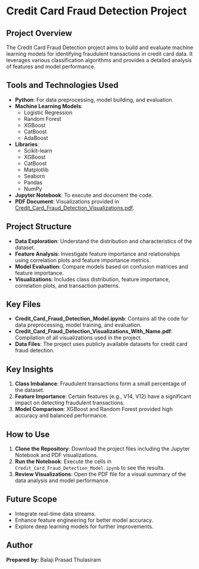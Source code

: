 
# Credit Card Fraud Detection Project

## Project Overview
The Credit Card Fraud Detection project aims to build and evaluate machine learning models for identifying fraudulent transactions in credit card data. It leverages various classification algorithms and provides a detailed analysis of features and model performance.

## Tools and Technologies Used
- **Python**: For data preprocessing, model building, and evaluation.
- **Machine Learning Models**:
  - Logistic Regression
  - Random Forest
  - XGBoost
  - CatBoost
  - AdaBoost
- **Libraries**:
  - Scikit-learn
  - XGBoost
  - CatBoost
  - Matplotlib
  - Seaborn
  - Pandas
  - NumPy
- **Jupyter Notebook**: To execute and document the code.
- **PDF Document**: Visualizations provided in [Credit_Card_Fraud_Detection_Visualizations.pdf](Credit_Card_Fraud_Detection_Visualizations.pdf).

## Project Structure
- **Data Exploration**: Understand the distribution and characteristics of the dataset.
- **Feature Analysis**: Investigate feature importance and relationships using correlation plots and feature importance metrics.
- **Model Evaluation**: Compare models based on confusion matrices and feature importance.
- **Visualizations**: Includes class distribution, feature importance, correlation plots, and transaction patterns.

## Key Files
- **Credit_Card_Fraud_Detection_Model.ipynb**: Contains all the code for data preprocessing, model training, and evaluation.
- **Credit_Card_Fraud_Detection_Visualizations_With_Name.pdf**: Compilation of all visualizations used in the project.
- **Data Files**: The project uses publicly available datasets for credit card fraud detection.

## Key Insights
1. **Class Imbalance**: Fraudulent transactions form a small percentage of the dataset.
2. **Feature Importance**: Certain features (e.g., V14, V12) have a significant impact on detecting fraudulent transactions.
3. **Model Comparison**: XGBoost and Random Forest provided high accuracy and balanced performance.

## How to Use
1. **Clone the Repository**: Download the project files including the Jupyter Notebook and PDF visualizations.
2. **Run the Notebook**: Execute the cells in `Credit_Card_Fraud_Detection_Model.ipynb` to see the results.
3. **Review Visualizations**: Open the PDF file for a visual summary of the data analysis and model performance.

## Future Scope
- Integrate real-time data streams.
- Enhance feature engineering for better model accuracy.
- Explore deep learning models for further improvements.

## Author
**Prepared by:** Balaji Prasad Thulasiram
